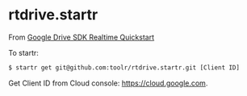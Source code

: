rtdrive.startr
==============

From [Google Drive SDK Realtime Quickstart](https://developers.google.com/drive/realtime/realtime-quickstart)

To startr:

```bash
$ startr get git@github.com:toolr/rtdrive.startr.git [Client ID]
```

Get Client ID from Cloud console: https://cloud.google.com.
